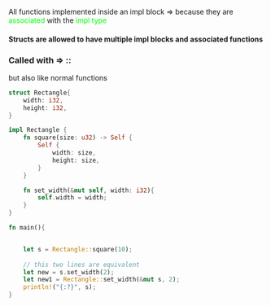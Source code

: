 All functions implemented inside an impl block
=> because they are <span style="color:#00ff04">associated</span> with the <span style="color:#00ff04">impl type</span> 

#### Structs are allowed to have multiple impl blocks and associated functions

### Called with =>    ::
but also like normal functions
```Rust
struct Rectangle{
	width: i32,
	height: i32,
}

impl Rectangle {
    fn square(size: u32) -> Self {
        Self {
            width: size,
            height: size,
        }
    }

	fn set_width(&mut self, width: i32){
		self.width = width;
	}
}

fn main(){


	let s = Rectangle::square(10);
  
	// this two lines are equivalent
	let new = s.set_width(2);
	let new1 = Rectangle::set_width(&mut s, 2);
	println!("{:?}", s);
}
```